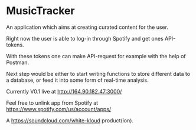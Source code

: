 # MusicTracker
An application which aims at creating curated content for the user.

Right now the user is able to log-in through Spotify and get ones API-tokens. 

With these tokens one can make API-request for example with the help of Postman.

Next step would be either to start writing functions to store different data to a database, or feed it into some form of real-time analysis.

Currently V0.1 live at http://164.90.182.47:3000/

Feel free to unlink app from Spotify at https://www.spotify.com/us/account/apps/ 

A https://soundcloud.com/white-kloud product(ion).
